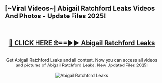 <h2>[~Viral Videos~] Abigail Ratchford Leaks Videos And Photos - Update Files 2025!</h2>
<br>
<div align="center">
<h2><a href="https://top-ai-tools.click/QrbHav" rel="nofollow">🔴 CLICK HERE 🌐==►► Abigail Ratchford Leaks</a></h2>
<br>
Get Abigail Ratchford Leaks and all content. Now you can access all videos and pictures of Abigail Ratchford Leaks. New Updated Files 2025!
<br>
<br>
<a href="https://top-ai-tools.click/QrbHav" rel="nofollow" data-target="animated-image.originalLink"><img src="https://i.ibb.co.com/WyWwxjT/player-gif2.gif" alt="Abigail Ratchford Leaks" style="max-width: 100%; display: inline-block;" data-target="animated-image.originalImage"></a>
</div>
<br>